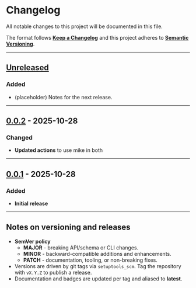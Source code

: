 # Changelog

All notable changes to this project will be documented in this file.

The format follows **[Keep a Changelog](https://keepachangelog.com/en/1.1.0/)**
and this project adheres to **[Semantic Versioning](https://semver.org/spec/v2.0.0.html)**.

---

## [Unreleased]

### Added
- (placeholder) Notes for the next release.

---

## [0.0.2] - 2025-10-28

### Changed
- **Updated actions** to use mike in both

---

## [0.0.1] - 2025-10-28

### Added
- **Initial release**

---

## Notes on versioning and releases

- **SemVer policy**
  - **MAJOR** - breaking API/schema or CLI changes.
  - **MINOR** - backward-compatible additions and enhancements.
  - **PATCH** - documentation, tooling, or non-breaking fixes.
- Versions are driven by git tags via `setuptools_scm`.
  Tag the repository with `vX.Y.Z` to publish a release.
- Documentation and badges are updated per tag and aliased to **latest**.

[Unreleased]: https://github.com/civic-interconnect/civic-transparency-py-sdk/compare/v0.0.2...HEAD
[0.0.2]: https://github.com/civic-interconnect/civic-transparency-py-sdk/releases/tag/v0.0.1
[0.0.1]: https://github.com/civic-interconnect/civic-transparency-py-sdk/releases/tag/v0.0.1
